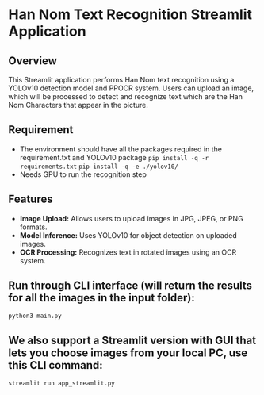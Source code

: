 # Han Nom Text Recognition Streamlit Application

## Overview
This Streamlit application performs Han Nom text recognition using a YOLOv10 detection model and PPOCR system. Users can upload an image, which will be processed to detect and recognize text which are the Han Nom Characters that appear in the picture.

## Requirement
- The environment should have all the packages required in the requirement.txt and YOLOv10 package
`pip install -q -r requirements.txt`
`pip install -q -e ./yolov10/` 
- Needs GPU to run the recognition step

## Features
- **Image Upload:** Allows users to upload images in JPG, JPEG, or PNG formats.
- **Model Inference:** Uses YOLOv10 for object detection on uploaded images.
- **OCR Processing:** Recognizes text in rotated images using an OCR system.

## Run through CLI interface (will return the results for all the images in the input folder):
`python3 main.py`

## We also support a Streamlit version with GUI that lets you choose images from your local PC, use this CLI command:
`streamlit run app_streamlit.py`



